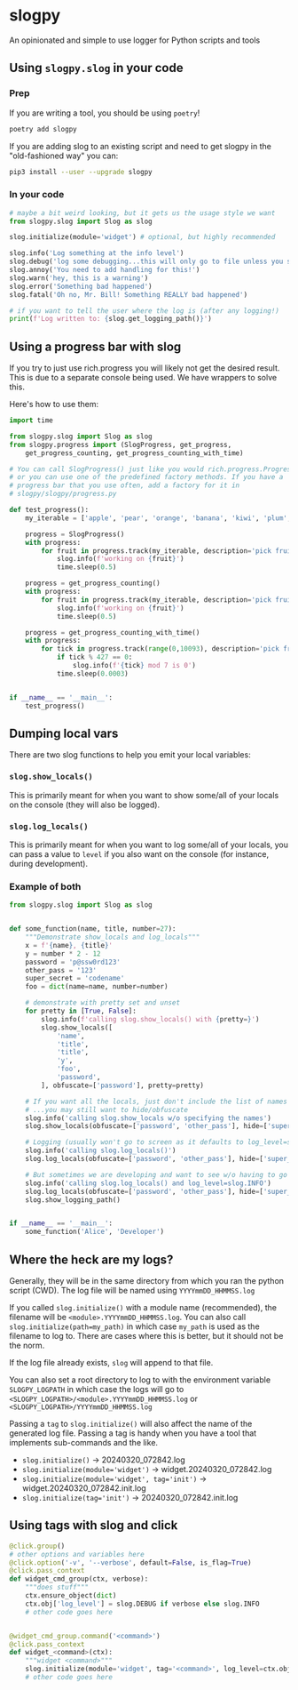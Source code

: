 # slogpy
An opinionated and simple to use logger for Python scripts and tools

## Using `slogpy.slog` in your code

### Prep
If you are writing a tool, you should be using `poetry`!
```bash
poetry add slogpy
```
If you are adding slog to an existing script and need to get slogpy in the "old-fashioned way" you can:
```bash
pip3 install --user --upgrade slogpy
```
### In your code
```python
# maybe a bit weird looking, but it gets us the usage style we want
from slogpy.slog import Slog as slog

slog.initialize(module='widget') # optional, but highly recommended

slog.info('Log something at the info level')
slog.debug('log some debugging...this will only go to file unless you set the logging level')
slog.annoy('You need to add handling for this!')
slog.warn('hey, this is a warning')
slog.error('Something bad happened')
slog.fatal('Oh no, Mr. Bill! Something REALLY bad happened')

# if you want to tell the user where the log is (after any logging!)
print(f'Log written to: {slog.get_logging_path()}')
```

## Using a progress bar with slog
If you try to just use rich.progress you will likely not get the desired
result. This is due to a separate console being used. We have wrappers to
solve this.

Here's how to use them:

```python
import time

from slogpy.slog import Slog as slog
from slogpy.progress import (SlogProgress, get_progress,
    get_progress_counting, get_progress_counting_with_time)

# You can call SlogProgress() just like you would rich.progress.Progress
# or you can use one of the predefined factory methods. If you have a
# progress bar that you use often, add a factory for it in
# slogpy/slogpy/progress.py

def test_progress():
    my_iterable = ['apple', 'pear', 'orange', 'banana', 'kiwi', 'plum', 'durian', 'strawberry', 'grape', 'grapefruit']

    progress = SlogProgress()
    with progress:
        for fruit in progress.track(my_iterable, description='pick fruit'):
            slog.info(f'working on {fruit}')
            time.sleep(0.5)

    progress = get_progress_counting()
    with progress:
        for fruit in progress.track(my_iterable, description='pick fruit'):
            slog.info(f'working on {fruit}')
            time.sleep(0.5)

    progress = get_progress_counting_with_time()
    with progress:
        for tick in progress.track(range(0,10093), description='pick fruit'):
            if tick % 427 == 0:
                slog.info(f'{tick} mod 7 is 0')
            time.sleep(0.0003)


if __name__ == '__main__':
    test_progress()
```

## Dumping local vars
There are two slog functions to help you emit your local variables:

### `slog.show_locals()`
This is primarily meant for when you want to show some/all of your locals on
the console (they will also be logged).
### `slog.log_locals()`
This is primarily meant for when you want to log some/all of your locals, you
can pass a value to `level` if you also want on the console (for instance, 
during development).

### Example of both
```python
from slogpy.slog import Slog as slog


def some_function(name, title, number=27):
    """Demonstrate show_locals and log_locals"""
    x = f'{name}, {title}'
    y = number * 2 - 12
    password = 'p@ssw0rd123'
    other_pass = '123'
    super_secret = 'codename'
    foo = dict(name=name, number=number)

    # demonstrate with pretty set and unset
    for pretty in [True, False]:
        slog.info(f'calling slog.show_locals() with {pretty=}')
        slog.show_locals([
            'name',
            'title',
            'title',
            'y',
            'foo',
            'password',
        ], obfuscate=['password'], pretty=pretty)

    # If you want all the locals, just don't include the list of names
    # ...you may still want to hide/obfuscate
    slog.info('calling slog.show_locals w/o specifying the names')
    slog.show_locals(obfuscate=['password', 'other_pass'], hide=['super_secret'])

    # Logging (usually won't go to screen as it defaults to log_level=slog.DEBUG)
    slog.info('calling slog.log_locals()')
    slog.log_locals(obfuscate=['password', 'other_pass'], hide=['super_secret'])

    # But sometimes we are developing and want to see w/o having to go to the log
    slog.info('calling slog.log_locals() and log_level=slog.INFO')
    slog.log_locals(obfuscate=['password', 'other_pass'], hide=['super_secret'], log_level=slog.INFO)
    slog.show_logging_path()


if __name__ == '__main__':
    some_function('Alice', 'Developer')
```

## Where the heck are my logs?
Generally, they will be in the same directory from which you ran the python script (CWD). The log file will be named using `YYYYmmDD_HHMMSS.log`

If you called `slog.initialize()` with a module name (recommended), the filename will be `<module>.YYYYmmDD_HHMMSS.log`.
You can also call `slog.initialize(path=my_path)` in which case `my_path` is used as the filename to log to. There are cases where this is better,
but it should not be the norm.

If the log file already exists, `slog` will append to that file.

You can also set a root directory to log to with the environment variable `SLOGPY_LOGPATH` in which case the logs will go to
`<SLOGPY_LOGPATH>/<module>.YYYYmmDD_HHMMSS.log` or `<SLOGPY_LOGPATH>/YYYYmmDD_HHMMSS.log`

Passing a `tag` to `slog.initialize()` will also affect the name of the generated log file. Passing a tag is handy when you have a tool that implements sub-commands and the like.

* `slog.initialize()` -> 20240320_072842.log
* `slog.initialize(module='widget')` -> widget.20240320_072842.log
* `slog.initialize(module='widget', tag='init')` -> widget.20240320_072842.init.log
* `slog.initialize(tag='init')` -> 20240320_072842.init.log

## Using tags with slog and click

```python
@click.group()
# other options and variables here
@click.option('-v', '--verbose', default=False, is_flag=True)
@click.pass_context
def widget_cmd_group(ctx, verbose):
    """does stuff"""
    ctx.ensure_object(dict)
    ctx.obj['log_level'] = slog.DEBUG if verbose else slog.INFO
    # other code goes here


@widget_cmd_group.command('<command>')
@click.pass_context
def widget_<command>(ctx):
    """widget <command>"""
    slog.initialize(module='widget', tag='<command>', log_level=ctx.obj['log_level'])
    # other code goes here
```
